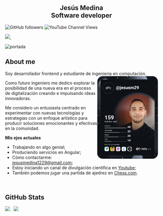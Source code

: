 <h2 align="center">Jesús Medina  <div>Software developer</h2>

![GitHub followers](https://img.shields.io/github/followers/jesusm1229?style=social)
![YouTube Channel Views](https://img.shields.io/youtube/channel/views/UCEcpyGYvZ4uq8Lkf85-pheQ?style=social)  
  
<p align='left'>   
  <a href="https://www.linkedin.com/in/jesus-medina-3a977415a/">
    <img src="https://img.shields.io/badge/linkedin-%230077B5.svg?&style=for-the-badge&logo=linkedin&logoColor=white" />
  </a>&nbsp;&nbsp;   
</p>  
 

 ![portada](https://github.com/Jesusm1229/Jesusm1229/blob/main/HEADER%20(1).gif)
 
  
<h2>About me</h2>
  
Soy desarrollador frontend y estudiante de ingeniería en computación. 
 <a href="https://app.daily.dev/jesusm29"><img align="right" src="https://github.com/Jesusm1229/Jesusm1229/blob/main/devcard.svg" width="200" alt="Jesus Medina's Dev Card"/><a> 
 
 Como futuro ingeniero me dedico explorar la posibilidad de una nueva era en el proceso 
de digitalización creando e impulsando ideas innovadoras. 

  Me considero un entusiasta centrado en experimentar con nuevas tecnologías y estrategias con un enfoque artístico para producir soluciones emocionantes y efectivas en la comunidad.
  
 

  
  **Mis ejes actuales**

- Trabajando en algo genial;
- Produciendo servicios en Angular;
- Cómo contactarme: jesusmedina1229@gmail.com;
- Estoy iniciando un canal de divulgación científica en [Youtube](https://www.youtube.com/channel/UCEcpyGYvZ4uq8Lkf85-pheQ); 
- También podemos jugar una partida de ajedrez en [Chess.com](https://www.chess.com/member/jesusm1229).
  
</br>
 
  

<h2>GitHub Stats</h2>
<p>
  <img height="180em" src="https://github-readme-stats.vercel.app/api?username=jesusm1229&show_icons=true&hide_border=true&border_radius=0" />&nbsp;&nbsp;  
  <img height="180em" src="https://github-readme-stats.vercel.app/api/top-langs/?username=jesusm1229&hide_border=true&border_radius=0&layout=compact&langs_count=8"/>
</p>  

  
 
<!--
**Jesusm1229/Jesusm1229** is a ✨ _special_ ✨ repository because its `README.md` (this file) appears on your GitHub profile.

Here are some ideas to get you started:

- 🔭 I’m currently working on ...
- 🌱 I’m currently learning ...
- 👯 I’m looking to collaborate on ...
- 🤔 I’m looking for help with ...
- 💬 Ask me about ...
- 📫 How to reach me: ...
- 😄 Pronouns: ...
- ⚡ Fun fact: ...
-->
